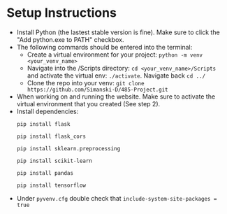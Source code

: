 # Setup Instructions
- Install Python (the lastest stable version is fine). Make sure to click the "Add python.exe to PATH" checkbox.
- The following commards should be entered into the terminal:
  - Create a virtual environment for your project: `python -m venv <your_venv_name>`
  - Navigate into the /Scripts directory: `cd <your_venv_name>/Scripts` and activate the virtual env: `./activate`. Navigate back `cd ../`
  - Clone the repo into your venv: `git clone https://github.com/Simanski-D/485-Project.git`
- When working on and running the website. Make sure to activate the virtual environment that you created (See step 2).
- Install dependencies:
  ```
  pip install flask
  ```
  ```
  pip install flask_cors
  ```
  ```
  pip install sklearn.preprocessing
  ```
  ```
  pip install scikit-learn
  ```
  ```
  pip install pandas
  ```
  ```
  pip install tensorflow
  ```
- Under `pyvenv.cfg` double check that `include-system-site-packages = true`
